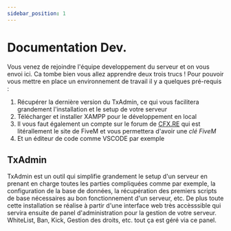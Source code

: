 ```yaml
---
sidebar_position: 1
---
```


# Documentation Dev.

Vous venez de rejoindre l'équipe developpement du serveur et on vous envoi ici. Ca tombe bien vous allez apprendre deux trois trucs !
Pour pouvoir vous mettre en place un environnement de travail il y a quelques pré-requis :
1. Récupérer la dernière version du TxAdmin, ce qui vous facilitera grandement l'installation et le setup de votre serveur
2. Télécharger et installer XAMPP pour le développement en local
3. Il vous faut également un compte sur le forum de [CFX.RE](http://forum.cfx.re) qui est litérallement le site de FiveM et vous permettera d'avoir une *clé FiveM*
4. Et un éditeur de code comme VSCODE par exemple

## TxAdmin

TxAdmin est un outil qui simplifie grandement le setup d'un serveur en prenant en charge toutes les parties compliquées comme par exemple, la configuration de la base de données, la récupération des premiers scripts de base nécessaires au bon fonctionnement d'un serveur, etc.
De plus toute cette installation se réalise à partir d'une interface web très accèsssible qui servira ensuite de panel d'administration pour la gestion de votre serveur. WhiteList, Ban, Kick, Gestion des droits, etc. tout ça est géré via ce panel.
